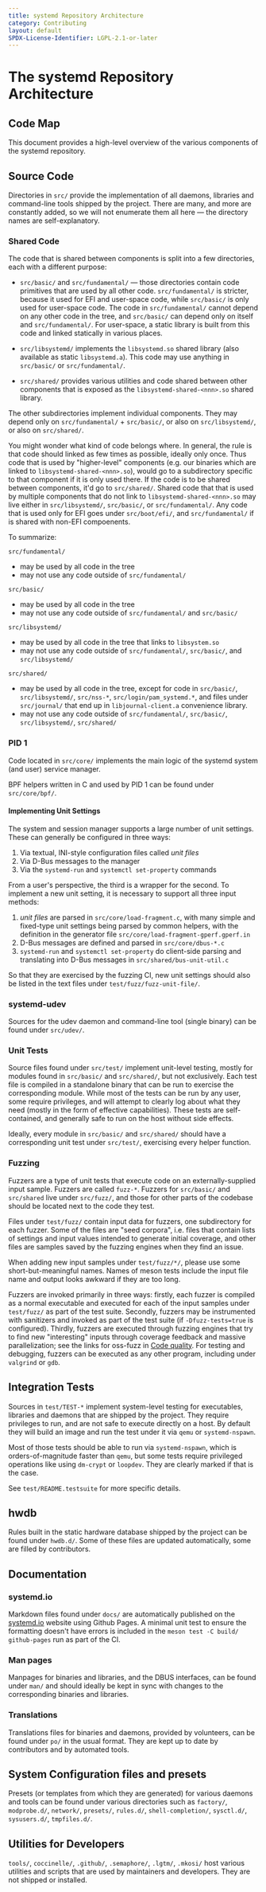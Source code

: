 ```yaml
---
title: systemd Repository Architecture
category: Contributing
layout: default
SPDX-License-Identifier: LGPL-2.1-or-later
---
```


# The systemd Repository Architecture

## Code Map

This document provides a high-level overview of the various components of the
systemd repository.

## Source Code

Directories in `src/` provide the implementation of all daemons, libraries and
command-line tools shipped by the project. There are many, and more are
constantly added, so we will not enumerate them all here — the directory
names are self-explanatory.

### Shared Code

The code that is shared between components is split into a few directories,
each with a different purpose:

- `src/basic/` and `src/fundamental/` — those directories contain code
  primitives that are used by all other code. `src/fundamental/` is stricter,
  because it used for EFI and user-space code, while `src/basic/` is only used
  for user-space code. The code in `src/fundamental/` cannot depend on any
  other code in the tree, and `src/basic/` can depend only on itself and
  `src/fundamental/`. For user-space, a static library is built from this code
  and linked statically in various places.

- `src/libsystemd/` implements the `libsystemd.so` shared library (also
  available as static `libsystemd.a`). This code may use anything in
  `src/basic/` or `src/fundamental/`.

- `src/shared/` provides various utilities and code shared between other
  components that is exposed as the `libsystemd-shared-<nnn>.so` shared library.

The other subdirectories implement individual components. They may depend only
on `src/fundamental/` + `src/basic/`, or also on `src/libsystemd/`, or also on
`src/shared/`.

You might wonder what kind of code belongs where. In general, the rule is that
code should linked as few times as possible, ideally only once. Thus code that
is used by "higher-level" components (e.g. our binaries which are linked to
`libsystemd-shared-<nnn>.so`), would go to a subdirectory specific to that
component if it is only used there. If the code is to be shared between
components, it'd go to `src/shared/`. Shared code that that is used by multiple
components that do not link to `libsystemd-shared-<nnn>.so` may live either in
`src/libsystemd/`, `src/basic/`, or `src/fundamental/`. Any code that is used
only for EFI goes under `src/boot/efi/`, and `src/fundamental/` if is shared
with non-EFI compoenents.

To summarize:

`src/fundamental/`
- may be used by all code in the tree
- may not use any code outside of `src/fundamental/`

`src/basic/`
- may be used by all code in the tree
- may not use any code outside of `src/fundamental/` and `src/basic/`

`src/libsystemd/`
- may be used by all code in the tree that links to `libsystem.so`
- may not use any code outside of `src/fundamental/`, `src/basic/`, and
  `src/libsystemd/`

`src/shared/`
- may be used by all code in the tree, except for code in `src/basic/`,
  `src/libsystemd/`, `src/nss-*`, `src/login/pam_systemd.*`, and files under
  `src/journal/` that end up in `libjournal-client.a` convenience library.
- may not use any code outside of `src/fundamental/`, `src/basic/`,
  `src/libsystemd/`, `src/shared/`

### PID 1

Code located in `src/core/` implements the main logic of the systemd system (and user)
service manager.

BPF helpers written in C and used by PID 1 can be found under `src/core/bpf/`.

#### Implementing Unit Settings

The system and session manager supports a large number of unit settings. These can generally
be configured in three ways:

1. Via textual, INI-style configuration files called *unit* *files*
2. Via D-Bus messages to the manager
3. Via the `systemd-run` and `systemctl set-property` commands

From a user's perspective, the third is a wrapper for the second. To implement a new unit
setting, it is necessary to support all three input methods:

1. *unit* *files* are parsed in `src/core/load-fragment.c`, with many simple and fixed-type
unit settings being parsed by common helpers, with the definition in the generator file
`src/core/load-fragment-gperf.gperf.in`
2. D-Bus messages are defined and parsed in `src/core/dbus-*.c`
3. `systemd-run` and `systemctl set-property` do client-side parsing and translating into
D-Bus messages in `src/shared/bus-unit-util.c`

So that they are exercised by the fuzzing CI, new unit settings should also be listed in the
text files under `test/fuzz/fuzz-unit-file/`.

### systemd-udev

Sources for the udev daemon and command-line tool (single binary) can be found under
`src/udev/`.

### Unit Tests

Source files found under `src/test/` implement unit-level testing, mostly for
modules found in `src/basic/` and `src/shared/`, but not exclusively. Each test
file is compiled in a standalone binary that can be run to exercise the
corresponding module. While most of the tests can be run by any user, some
require privileges, and will attempt to clearly log about what they need
(mostly in the form of effective capabilities). These tests are self-contained,
and generally safe to run on the host without side effects.

Ideally, every module in `src/basic/` and `src/shared/` should have a
corresponding unit test under `src/test/`, exercising every helper function.

### Fuzzing

Fuzzers are a type of unit tests that execute code on an externally-supplied
input sample. Fuzzers are called `fuzz-*`. Fuzzers for `src/basic/` and
`src/shared` live under `src/fuzz/`, and those for other parts of the codebase
should be located next to the code they test.

Files under `test/fuzz/` contain input data for fuzzers, one subdirectory for
each fuzzer. Some of the files are "seed corpora", i.e. files that contain
lists of settings and input values intended to generate initial coverage, and
other files are samples saved by the fuzzing engines when they find an issue.

When adding new input samples under `test/fuzz/*/`, please use some
short-but-meaningful names. Names of meson tests include the input file name
and output looks awkward if they are too long.

Fuzzers are invoked primarily in three ways: firstly, each fuzzer is compiled
as a normal executable and executed for each of the input samples under
`test/fuzz/` as part of the test suite. Secondly, fuzzers may be instrumented
with sanitizers and invoked as part of the test suite (if `-Dfuzz-tests=true`
is configured). Thirdly, fuzzers are executed through fuzzing engines that try
to find new "interesting" inputs through coverage feedback and massive
parallelization; see the links for oss-fuzz in [Code quality](CODE_QUALITY.md).
For testing and debugging, fuzzers can be executed as any other program,
including under `valgrind` or `gdb`.

## Integration Tests

Sources in `test/TEST-*` implement system-level testing for executables,
libraries and daemons that are shipped by the project. They require privileges
to run, and are not safe to execute directly on a host. By default they will
build an image and run the test under it via `qemu` or `systemd-nspawn`.

Most of those tests should be able to run via `systemd-nspawn`, which is
orders-of-magnitude faster than `qemu`, but some tests require privileged
operations like using `dm-crypt` or `loopdev`. They are clearly marked if that
is the case.

See `test/README.testsuite` for more specific details.

## hwdb

Rules built in the static hardware database shipped by the project can be found
under `hwdb.d/`. Some of these files are updated automatically, some are filled
by contributors.

## Documentation

### systemd.io

Markdown files found under `docs/` are automatically published on the
[systemd.io](https://systemd.io) website using Github Pages. A minimal unit test
to ensure the formatting doesn't have errors is included in the
`meson test -C build/ github-pages` run as part of the CI.

### Man pages

Manpages for binaries and libraries, and the DBUS interfaces, can be found under
`man/` and should ideally be kept in sync with changes to the corresponding
binaries and libraries.

### Translations

Translations files for binaries and daemons, provided by volunteers, can be found
under `po/` in the usual format. They are kept up to date by contributors and by
automated tools.

## System Configuration files and presets

Presets (or templates from which they are generated) for various daemons and tools
can be found under various directories such as `factory/`, `modprobe.d/`, `network/`,
`presets/`, `rules.d/`, `shell-completion/`, `sysctl.d/`, `sysusers.d/`, `tmpfiles.d/`.

## Utilities for Developers

`tools/`, `coccinelle/`, `.github/`, `.semaphore/`, `.lgtm/`, `.mkosi/` host various
utilities and scripts that are used by maintainers and developers. They are not
shipped or installed.

